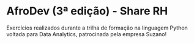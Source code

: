 # AfroDev (3ª edição) - Share RH

Exercícios realizados durante a trilha de formação na linguagem Python voltada para Data Analytics, patrocinada pela empresa Suzano!

